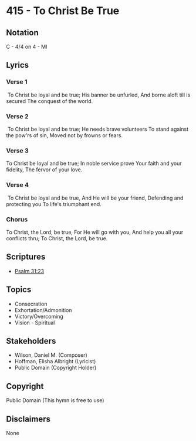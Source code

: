 # 415 - To Christ Be True

## Notation

C - 4/4 on 4 - MI

## Lyrics

### Verse 1

 To Christ be loyal and be true; His banner be unfurled, And borne aloft till is secured  The conquest of the world.

### Verse 2

 To Christ be loyal and be true; He needs brave volunteers To stand against the pow'rs of sin, Moved not by frowns or fears.

### Verse 3

To Christ be loyal and be true; In noble service prove Your faith and your fidelity, The fervor of your love. 

### Verse 4

 To Christ be loyal and be true, And He will be your friend, Defending and protecting you To life's triumphant end.

### Chorus

To Christ, the Lord, be true, For He will go with you, And help you all your conflicts thru; To Christ, the Lord, be true.


## Scriptures

- [Psalm 31:23](https://www.biblegateway.com/passage/?search=Psalm%2031%3A23)

## Topics

- Consecration
- Exhortation/Admonition
- Victory/Overcoming
- Vision - Spiritual

## Stakeholders

- Wilson, Daniel M. (Composer)
- Hoffman, Elisha Albright (Lyricist)
- Public Domain (Copyright Holder)

## Copyright

Public Domain
(This hymn is free to use)

## Disclaimers

None

